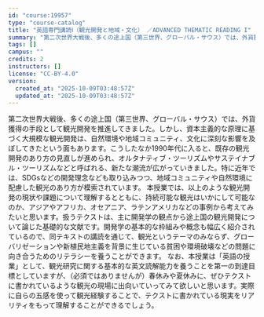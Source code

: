 ```yaml
---
id: "course:19957"
type: "course-catalog"
title: "英語専門講読Ⅰ（観光開発と地域・文化） ／ADVANCED THEMATIC READING I"
summary: "第二次世界大戦後、多くの途上国（第三世界、グローバル・サウス）では、外貨獲得の手段として観光開発を推進してきました。しかし、資本主義的な原理に基づく大規模な観光開発は、自然環境や地域コミュニティ、文化に深刻な影響を及ぼしてきたという面もあり…"
tags: []
campus: ""
credits: 2
instructors: []
license: "CC-BY-4.0"
version:
  created_at: "2025-10-09T03:48:57Z"
  updated_at: "2025-10-09T03:48:57Z"
---
```

第二次世界大戦後、多くの途上国（第三世界、グローバル・サウス）では、外貨獲得の手段として観光開発を推進してきました。しかし、資本主義的な原理に基づく大規模な観光開発は、自然環境や地域コミュニティ、文化に深刻な影響を及ぼしてきたという面もあります。こうしたなか1990年代に入ると、既存の観光開発のあり方の見直しが進められ、オルタナティブ・ツーリズムやサステイナブル・ツーリズムなどと呼ばれる、新たな潮流が広がっていきました。特に近年では、SDGsなどの開発理念なども取り込みつつ、地域コミュニティや自然環境に配慮した観光のあり方が模索されています。 本授業では、以上のような観光開発の現状や課題について理解するとともに、持続可能な観光はいかにして可能なのか、アジアやアフリカ、オセアニア、ラテンアメリカなどの事例から考えてみたいと思います。扱うテクストは、主に開発学の観点から途上国の観光開発について論じた基礎的な文献です。開発学の基本的な枠組みや概念も幅広く紹介されているので、同テキストの講読を通じて、観光というテーマのみならず、グローバリゼーションや新植民地主義を背景に生じている貧困や環境破壊などの問題に向き合うためのリテラシーを養うことができます。 なお、本授業は「英語の授業」として、観光研究に関する基本的な英文読解能力を養うことを第一の到達目標としていますが、（必須ではありませんが）春休みや夏休みに、ぜひテクストに書かれているような観光の現場に出向いていってみて欲しいと思います。実際に自らの五感を使って観光経験することで、テクストに書かれている現実をリアリティをもって理解することができるでしょう。
